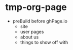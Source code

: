 # tmp-org-page

- preBuild before ghPage.io
  - site
  - user pages
  - about us
  - things to show off with
